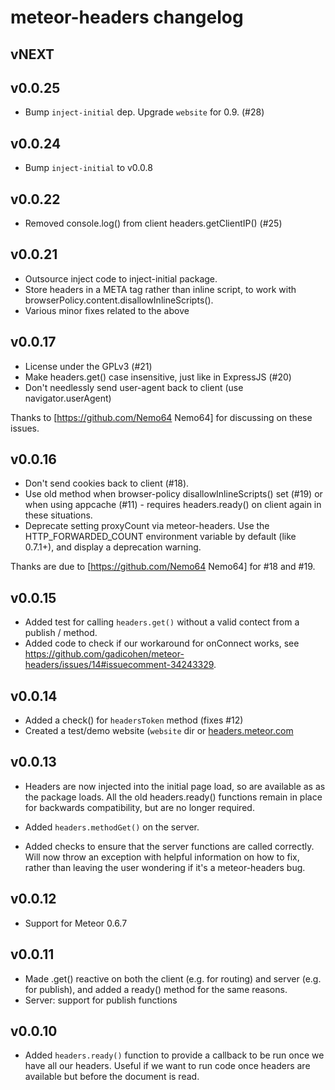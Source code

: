 # meteor-headers changelog

## vNEXT

## v0.0.25

* Bump `inject-initial` dep.  Upgrade `website` for 0.9.  (#28)

## v0.0.24

* Bump `inject-initial` to v0.0.8

## v0.0.22

* Removed console.log() from client headers.getClientIP() (#25)

## v0.0.21

* Outsource inject code to inject-initial package.
* Store headers in a META tag rather than inline script, to work with
  browserPolicy.content.disallowInlineScripts().
* Various minor fixes related to the above

## v0.0.17

* License under the GPLv3 (#21)
* Make headers.get() case insensitive, just like in ExpressJS (#20)
* Don't needlessly send user-agent back to client (use navigator.userAgent)

Thanks to [https://github.com/Nemo64 Nemo64] for discussing on
these issues.

## v0.0.16

* Don't send cookies back to client (#18).
* Use old method when browser-policy disallowInlineScripts() set (#19)
or when using appcache (#11) - requires headers.ready() on client again
in these situations.
* Deprecate setting proxyCount via meteor-headers.  Use the
HTTP_FORWARDED_COUNT environment variable by default (like 0.7.1+),
and display a deprecation warning.

Thanks are due to [https://github.com/Nemo64 Nemo64] for #18 and #19.

## v0.0.15

* Added test for calling `headers.get()` without a valid contect from a
publish / method.
* Added code to check if our workaround for onConnect works, see
https://github.com/gadicohen/meteor-headers/issues/14#issuecomment-34243329.

## v0.0.14

* Added a check() for `headersToken` method (fixes #12)
* Created a test/demo website (`website` dir or [headers.meteor.com](http://headers.meteor.com)

## v0.0.13

* Headers are now injected into the initial page load, so are available as
as the package loads.  All the old headers.ready() functions remain in
place for backwards compatibility, but are no longer required.

* Added `headers.methodGet()` on the server.

* Added checks to ensure that the server functions are called correctly.
Will now throw an exception with helpful information on how to fix, rather
than leaving the user wondering if it's a meteor-headers bug.

## v0.0.12

* Support for Meteor 0.6.7

## v0.0.11

* Made .get() reactive on both the client (e.g. for routing) and server
(e.g. for publish), and added a ready() method for the same reasons.
* Server: support for publish functions

## v0.0.10

* Added `headers.ready()` function to provide a callback to be run once we have
all our headers.  Useful if we want to run code once headers are available but
before the document is read.
